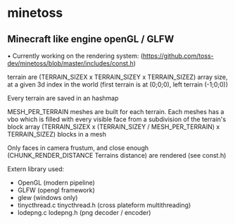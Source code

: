 # minetoss

Minecraft like engine openGL / GLFW
-----------------------------------------------

• Currently working on the rendering system: (https://github.com/toss-dev/minetoss/blob/master/includes/const.h)

terrain are (TERRAIN_SIZEX x TERRAIN_SIZEY x TERRAIN_SIZEZ) array size, at a given 3d index in the world
(first terrain is at (0;0;0), left terrain (-1;0;0))

Every terrain are saved in an hashmap

MESH_PER_TERRAIN meshes are built for each terrain.
Each meshes has a vbo which is filled with every visible face from a subdivision of the terrain's block array
(TERRAIN_SIZEX x (TERRAIN_SIZEY / MESH_PER_TERRAIN) x TERRAIN_SIZEZ) blocks in a mesh

Only faces in camera frustum, and close enough (CHUNK_RENDER_DISTANCE Terrains distance) are rendered (see const.h)




Extern library used:
* OpenGL (modern pipeline)
* GLFW (opengl framework)
* glew (windows only)
* tinycthread.c tinycthread.h (cross plateform multithreading)
* lodepng.c lodepng.h (png decoder / encoder)
